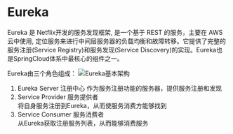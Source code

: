 # Eureka

Eureka 是 Netflix开发的服务发现框架, 是一个基于 REST 的服务，主要在 AWS 云中使用, 定位服务来进行中间层服务器的负载均衡和故障转移。它提供了完整的服务注册(Service Registry)和服务发现(Service Discovery)的实现。Eureka也是SpringCloud体系中最核心的组件之一。  

  
Eureka由三个角色组成：
![Eureka基本架构](/__/svg/eureka-architecture-overview.png)
1. Eureka Server 注册中心
作为服务注册功能的服务器，提供服务注册和发现 
2. Service Provider 服务提供者    
将自身服务注册到Eureka，从而使服务消费方能够找到
3. Service Consumer 服务消费者   
从Eureka获取注册服务列表，从而能够消费服务  